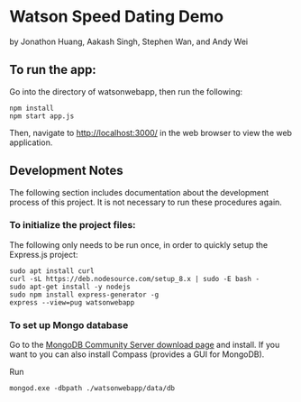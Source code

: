 # Watson Speed Dating Demo
by Jonathon Huang, Aakash Singh, Stephen Wan, and Andy Wei

## To run the app:
Go into the directory of watsonwebapp, then run the following:
```
npm install
npm start app.js
```
Then, navigate to [http://localhost:3000/](http://localhost:3000/) in the web browser to view the web application.

## Development Notes
The following section includes documentation about the development process of this project. It is not necessary to run these procedures again.

### To initialize the project files:
The following only needs to be run once, in order to quickly setup the Express.js project:
```
sudo apt install curl
curl -sL https://deb.nodesource.com/setup_8.x | sudo -E bash -
sudo apt-get install -y nodejs
sudo npm install express-generator -g
express --view=pug watsonwebapp
```

### To set up Mongo database
Go to the [MongoDB Community Server download page](https://www.mongodb.com/download-center?initial=true#community) and install. If you want to you can also install Compass (provides a GUI for MongoDB).

Run
```
mongod.exe -dbpath ./watsonwebapp/data/db
```
